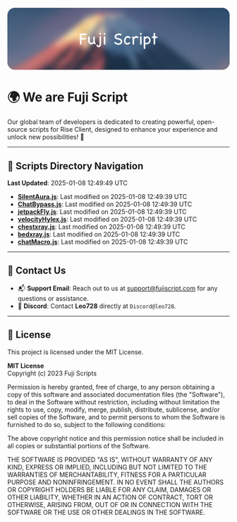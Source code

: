 ![Banner](.github/b.webp)

# 🌍 **We are Fuji Script**

Our global team of developers is dedicated to creating powerful, open-source scripts for Rise Client, designed to enhance your experience and unlock new possibilities! 🌟

---
<!-- SCRIPTS_NAVIGATION_START -->
## 📂 **Scripts Directory Navigation**

**Last Updated**: 2025-01-08 12:49:49 UTC

- **[SilentAura.js](scripts/SilentAura.js)**: Last modified on 2025-01-08 12:49:39 UTC
- **[ChatBypass.js](scripts/ChatBypass.js)**: Last modified on 2025-01-08 12:49:39 UTC
- **[jetpackFly.js](scripts/jetpackFly.js)**: Last modified on 2025-01-08 12:49:39 UTC
- **[velocityHylex.js](scripts/velocityHylex.js)**: Last modified on 2025-01-08 12:49:39 UTC
- **[chestxray.js](scripts/chestxray.js)**: Last modified on 2025-01-08 12:49:39 UTC
- **[bedxray.js](scripts/bedxray.js)**: Last modified on 2025-01-08 12:49:39 UTC
- **[chatMacro.js](scripts/chatMacro.js)**: Last modified on 2025-01-08 12:49:39 UTC

<!-- SCRIPTS_NAVIGATION_END -->

---

## 💬 **Contact Us**  
- 📬 **Support Email**: Reach out to us at [support@fujiscript.com](mailto:support@fujiscript.com) for any questions or assistance.  
- 💬 **Discord**: Contact **Leo728** directly at `Discord@leo728`.

---

## 📜 **License**

This project is licensed under the MIT License.  

**MIT License**  
Copyright (c) 2023 Fuji Scripts  

Permission is hereby granted, free of charge, to any person obtaining a copy of this software and associated documentation files (the "Software"), to deal in the Software without restriction, including without limitation the rights to use, copy, modify, merge, publish, distribute, sublicense, and/or sell copies of the Software, and to permit persons to whom the Software is furnished to do so, subject to the following conditions:  

The above copyright notice and this permission notice shall be included in all copies or substantial portions of the Software.  

THE SOFTWARE IS PROVIDED "AS IS", WITHOUT WARRANTY OF ANY KIND, EXPRESS OR IMPLIED, INCLUDING BUT NOT LIMITED TO THE WARRANTIES OF MERCHANTABILITY, FITNESS FOR A PARTICULAR PURPOSE AND NONINFRINGEMENT. IN NO EVENT SHALL THE AUTHORS OR COPYRIGHT HOLDERS BE LIABLE FOR ANY CLAIM, DAMAGES OR OTHER LIABILITY, WHETHER IN AN ACTION OF CONTRACT, TORT OR OTHERWISE, ARISING FROM, OUT OF OR IN CONNECTION WITH THE SOFTWARE OR THE USE OR OTHER DEALINGS IN THE SOFTWARE.  
